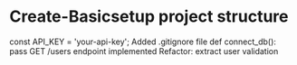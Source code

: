# Create-Basicsetup project structure
const API_KEY = 'your-api-key';
Added .gitignore file
def connect_db(): pass
GET /users endpoint implemented
Refactor: extract user validation
